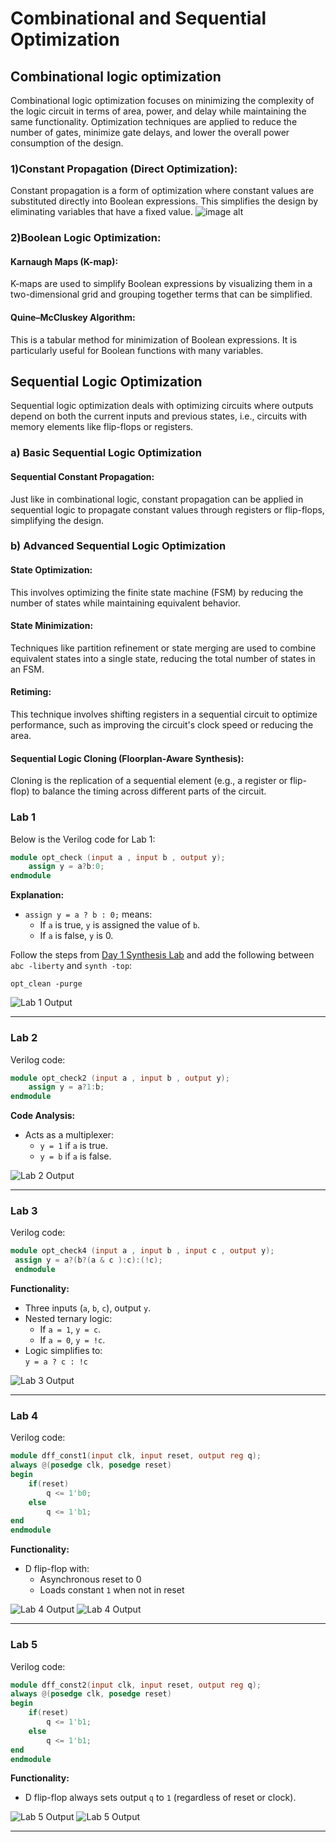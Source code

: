 

# Combinational and Sequential Optimization

## Combinational logic optimization

Combinational logic optimization focuses on minimizing the complexity of the logic circuit in terms of area, power, and delay while maintaining the same functionality. Optimization techniques are applied to reduce the number of gates, minimize gate delays, and lower the overall power consumption of the design.

   ### 1)Constant Propagation (Direct Optimization):

Constant propagation is a form of optimization where constant values are substituted directly into Boolean expressions. This simplifies the design by eliminating variables that have a fixed value.
![image alt](https://github.com/mythribijwar/RISC-V-chip-tapeout/blob/3ded3490eb26b76fb221a5ea56cf468aef25f85a/week1/day3/pictures/boolean%20example.jpg)

  ###  2)Boolean Logic Optimization:

#### Karnaugh Maps (K-map): 
K-maps are used to simplify Boolean expressions by visualizing them in a two-dimensional grid and grouping together terms that can be simplified.

#### Quine–McCluskey Algorithm:
This is a tabular method for minimization of Boolean expressions. It is particularly useful for Boolean functions with many variables.

 ## Sequential Logic Optimization

Sequential logic optimization deals with optimizing circuits where outputs depend on both the current inputs and previous states, i.e., circuits with memory elements like flip-flops or registers.

### a) Basic Sequential Logic Optimization

#### Sequential Constant Propagation: 
Just like in combinational logic, constant propagation can be applied in sequential logic to propagate constant values through registers or flip-flops, simplifying the design.

### b) Advanced Sequential Logic Optimization

#### State Optimization: 
This involves optimizing the finite state machine (FSM) by reducing the number of states while maintaining equivalent behavior.

#### State Minimization: 
Techniques like partition refinement or state merging are used to combine equivalent states into a single state, reducing the total number of states in an FSM.


#### Retiming: 
This technique involves shifting registers in a sequential circuit to optimize performance, such as improving the circuit's clock speed or reducing the area.


#### Sequential Logic Cloning (Floorplan-Aware Synthesis):
Cloning is the replication of a sequential element (e.g., a register or flip-flop) to balance the timing across different parts of the circuit.

### Lab 1

Below is the Verilog code for Lab 1:

```verilog
module opt_check (input a , input b , output y);
	assign y = a?b:0;
endmodule
```

**Explanation:**
- `assign y = a ? b : 0;` means:
  - If `a` is true, `y` is assigned the value of `b`.
  - If `a` is false, `y` is 0.

Follow the steps from [Day 1 Synthesis Lab](https://github.com/Ahtesham18112011/RTL_workshop/tree/main/Day_1#6-synthesis-lab-with-yosys) and add the following between `abc -liberty` and `synth -top`:
```shell
opt_clean -purge
```
![Lab 1 Output](https://github.com/mythribijwar/RISC-V-chip-tapeout/blob/3ded3490eb26b76fb221a5ea56cf468aef25f85a/week1/day3/pictures/opt_check.png)



---

### Lab 2

Verilog code:

```verilog
module opt_check2 (input a , input b , output y);
	assign y = a?1:b;
endmodule
```

**Code Analysis:**
- Acts as a multiplexer:
  - `y = 1` if `a` is true.
  - `y = b` if `a` is false.


![Lab 2 Output](https://github.com/mythribijwar/RISC-V-chip-tapeout/blob/3ded3490eb26b76fb221a5ea56cf468aef25f85a/week1/day3/pictures/opt_check2.png)


---



### Lab 3

Verilog code:

```verilog
module opt_check4 (input a , input b , input c , output y);
 assign y = a?(b?(a & c ):c):(!c);
 endmodule
```

**Functionality:**
- Three inputs (`a`, `b`, `c`), output `y`.
- Nested ternary logic:
  - If `a = 1`, `y = c`.
  - If `a = 0`, `y = !c`.
- Logic simplifies to:  
  `y = a ? c : !c`

![Lab 3 Output](https://github.com/mythribijwar/RISC-V-chip-tapeout/blob/3ded3490eb26b76fb221a5ea56cf468aef25f85a/week1/day3/pictures/opt_check4.png)

---

### Lab 4

Verilog code:

```verilog
module dff_const1(input clk, input reset, output reg q);
always @(posedge clk, posedge reset)
begin
	if(reset)
		q <= 1'b0;
	else
		q <= 1'b1;
end
endmodule
```

**Functionality:**
- D flip-flop with:
  - Asynchronous reset to 0
  - Loads constant `1` when not in reset

![Lab 4 Output](https://github.com/mythribijwar/RISC-V-chip-tapeout/blob/3ded3490eb26b76fb221a5ea56cf468aef25f85a/week1/day3/pictures/dff_const1_gtk.png)
![Lab 4 Output](https://github.com/mythribijwar/RISC-V-chip-tapeout/blob/3ded3490eb26b76fb221a5ea56cf468aef25f85a/week1/day3/pictures/dff_const1.png)

---

### Lab 5

Verilog code:

```verilog
module dff_const2(input clk, input reset, output reg q);
always @(posedge clk, posedge reset)
begin
	if(reset)
		q <= 1'b1;
	else
		q <= 1'b1;
end
endmodule
```

**Functionality:**
- D flip-flop always sets output `q` to `1` (regardless of reset or clock).

![Lab 5 Output](https://github.com/mythribijwar/RISC-V-chip-tapeout/blob/3ded3490eb26b76fb221a5ea56cf468aef25f85a/week1/day3/pictures/dff_const2_gtk.png)
![Lab 5 Output](https://github.com/mythribijwar/RISC-V-chip-tapeout/blob/3ded3490eb26b76fb221a5ea56cf468aef25f85a/week1/day3/pictures/dff_const2.png)

---



